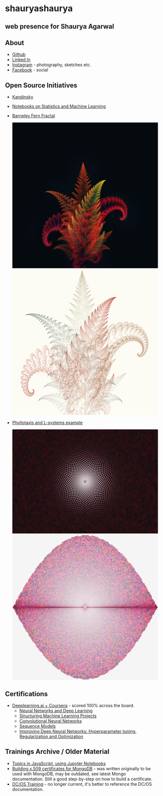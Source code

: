 # **shauryashaurya**
## web presence for Shaurya Agarwal

## About 

* [Github](https://github.com/shauryashaurya)
* [Linked In](https://www.linkedin.com/in/shauryashaurya/)
* [Instagram](https://www.instagram.com/shaurya.shaurya/) - photography, sketches etc.
* [Facebook](https://www.facebook.com/shauryashaurya) - social


## Open Source Initiatives
* [Kandinsky](https://shauryashaurya.github.io/kandinsky/)
* [Notebooks on Statistics and Machine Learning](https://github.com/shauryashaurya/NoteBooks-Statistics-and-MachineLearning)
* [Barneley Fern Fractal](https://gist.github.com/shauryashaurya/257042e27df06f771f34bcc877b128cf)

  ![Barnsley Fern Result 1](images/barnsley1.jpg)
  ![Barnsley Fern Result 2](images/barnsley3.png)
* [Phyllotaxis and L-systems example](https://gist.github.com/shauryashaurya/9ce3815ae7f95fd0d9997c5d882d10a4)

  ![Result 1](images/phyllo1.jpg)
  ![Result 2](images/phyllo0.jpg)

## Certifications
* [Deeplearning.ai + Coursera](https://www.coursera.org/account/accomplishments/specialization/certificate/3Q6YKY4FL893) - scored 100% across the board.
  * [Neural Networks and Deep Learning](https://coursera.org/share/6e6578079a897653f694e2b0aa29d9c3) 
  * [Structuring Machine Learning Projects](https://coursera.org/share/16748962ee3b2810bf474859c9663644)
  * [Convolutional Neural Networks](https://coursera.org/share/d924d509e6dcb5f99c9ec7bd2d59e9ca)
  * [Sequence Models](https://coursera.org/share/01d13b9030cbd126b7a14bc82281d04a)
  * [Improving Deep Neural Networks: Hyperparameter tuning, Regularization and Optimization](https://coursera.org/share/8500658682fc0106deef572092443159)

## Trainings Archive / Older Material
* [Topics in JavaScript, using Jupyter Notebooks](https://github.com/shauryashaurya/Simplifying-Advanced-Topics-in-Javascript)
* [Building x.509 certificates for MongoDB](https://github.com/shauryashaurya/tutorial-x.509certificates-mongo) - was written originally to be used with MongoDB, may be outdated, see latest Mongo documentation. Still a good step-by-step on how to build a certificate.
* [DC/OS Training](https://shauryashaurya.github.io/DCOS-Training/) - no longer current, it's better to reference the DC/OS documentation.
